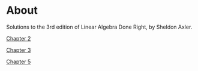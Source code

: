 
# About

Solutions to the 3rd edition of Linear Algebra Done Right, by Sheldon Axler.

[Chapter 2](https://texlive2020.latexonline.cc/compile?git=https://github.com/Seinichts/LADR-exercises&target=Chap2.tex&command=xelatex)

[Chapter 3](https://texlive2020.latexonline.cc/compile?git=https://github.com/Seinichts/LADR-exercises&target=Chap3.tex&command=xelatex)

[Chapter 5](https://texlive2020.latexonline.cc/compile?git=https://github.com/Seinichts/LADR-exercises&target=Chap5.tex&command=xelatex)
